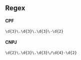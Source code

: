 ## Regex

#### CPF

```
\d{3}\.\d{3}\.\d{3}\-\d{2}
```
#### CNPJ

```
\d{2}\.\d{3}\.\d{3}\/\d{4}-\d{2}
```

